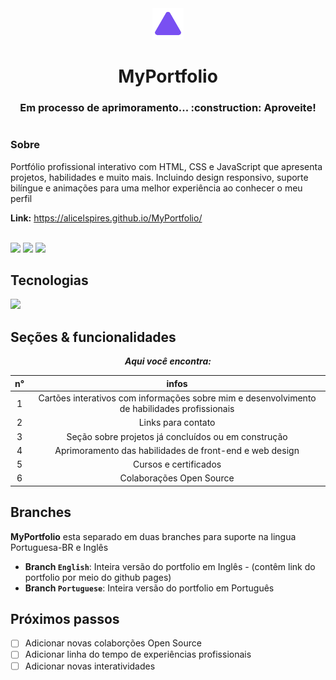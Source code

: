 <div align="center">

<img width="50px" src="/assets/img/iconTriangle.png">
  
  #  MyPortfolio

  <h3>Em processo de aprimoramento... :construction: Aproveite!</h3>

  #

</div>

  <h3>Sobre</h3>
  <p>Portfólio profissional interativo com HTML, CSS e JavaScript que apresenta projetos, habilidades e muito mais. Incluindo design responsivo, suporte bilíngue e animações para uma melhor experiência ao conhecer o meu perfil</p>

  **Link:** https://alicelspires.github.io/MyPortfolio/
  
  <br>
  <a href = "mailto:alicelspires@gmail.com"><img src="https://skillicons.dev/icons?i=gmail&theme=dark"></a>
  <a href="https://www.linkedin.com/in/alice-silva-7596b92a3/" target="_blank"><img src="https://skillicons.dev/icons?i=linkedin&theme=dark" target="_blank"></a>
  <a href="https://github.com/Alicelspires" target="_blank"><img src="https://skillicons.dev/icons?i=github&theme=dark" target="_blank"></a>


<h2>Tecnologias</h2>

<img src="https://skillicons.dev/icons?i=html,css,js,figma,vscode&perline=5">

## Seções & funcionalidades

<div align="center">
  
 ***Aqui você encontra:***

  n° | infos
  :---:| :-----:
  1  | Cartões interativos com informações sobre mim e desenvolvimento de habilidades profissionais
  2  | Links para contato
  3  | Seção sobre projetos já concluídos ou em construção
  4  | Aprimoramento das habilidades de front-end e web design
  5  | Cursos e certificados
  6  | Colaborações Open Source
  
</div>

## Branches

**MyPortfolio** esta separado em duas branches para suporte na lingua Portuguesa-BR e Inglês
-  **Branch `English`**: Inteira versão do portfolio em Inglês - (contêm link do portfolio por meio do github pages)
-  **Branch `Portuguese`**: Inteira versão do portfolio em Português

## Próximos passos

- [ ] Adicionar novas colaborções Open Source
- [ ] Adicionar linha do tempo de experiências profissionais
- [ ] Adicionar novas interatividades
